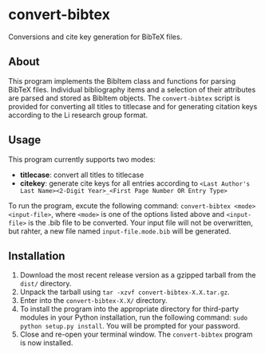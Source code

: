 convert-bibtex
==============

Conversions and cite key generation for BibTeX files.

About
-----

This program implements the BibItem class and functions for parsing BibTeX files.  Individual bibliography items and a selection of their attributes are parsed and stored as BibItem objects.  The `convert-bibtex` script is provided for converting all titles to titlecase and for generating citation keys according to the Li research group format.


Usage
-----

This program currently supports two modes:

* **titlecase**: convert all titles to titlecase
* **citekey**: generate cite keys for all entries according to `<Last Author's Last Name><2-Digit Year>_<First Page Number OR Entry Type>`

To run the program, excute the following command: `convert-bibtex <mode> <input-file>`, where `<mode>` is one of the options listed above and `<input-file>` is the .bib file to be converted.  Your input file will not be overwritten, but rahter, a new file named `input-file.mode.bib` will be generated.


Installation
------------

1. Download the most recent release version as a gzipped tarball from the `dist/` directory.
2. Unpack the tarball using `tar -xzvf convert-bibtex-X.X.tar.gz`.
3. Enter into the `convert-bibtex-X.X/` directory.
4. To install the program into the appropriate directory for third-party modules in your Python installation, run the following command: `sudo python setup.py install`.  You will be prompted for your password.
5. Close and re-open your terminal window.  The `convert-bibtex` program is now installed.
